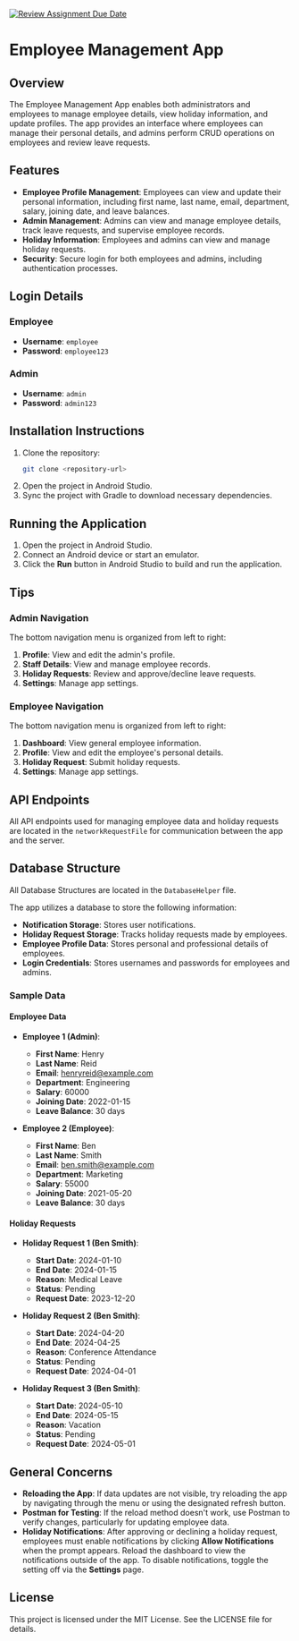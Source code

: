 [![Review Assignment Due Date](https://classroom.github.com/assets/deadline-readme-button-22041afd0340ce965d47ae6ef1cefeee28c7c493a6346c4f15d667ab976d596c.svg)](https://classroom.github.com/a/1oOjCPDs)

# Employee Management App

## Overview
The Employee Management App enables both administrators and employees to manage employee details, view holiday information, and update profiles. The app provides an  interface where employees can manage their personal details, and admins perform CRUD operations on employees and review leave requests.

## Features
- **Employee Profile Management**: Employees can view and update their personal information, including first name, last name, email, department, salary, joining date, and leave balances.
- **Admin Management**: Admins can view and manage employee details, track leave requests, and supervise employee records.
- **Holiday Information**: Employees and admins can view and manage holiday requests.
- **Security**: Secure login for both employees and admins, including authentication processes.

## Login Details
### Employee
- **Username**: `employee`
- **Password**: `employee123`

### Admin
- **Username**: `admin`
- **Password**: `admin123`

## Installation Instructions
1. Clone the repository:
    ```sh
    git clone <repository-url>
    ```
2. Open the project in Android Studio.
3. Sync the project with Gradle to download necessary dependencies.

## Running the Application
1. Open the project in Android Studio.
2. Connect an Android device or start an emulator.
3. Click the **Run** button in Android Studio to build and run the application.

## Tips
### Admin Navigation
The bottom navigation menu is organized from left to right:
1. **Profile**: View and edit the admin's profile.
2. **Staff Details**: View and manage employee records.
3. **Holiday Requests**: Review and approve/decline leave requests.
4. **Settings**: Manage app settings.

### Employee Navigation
The bottom navigation menu is organized from left to right:
1. **Dashboard**: View general employee information.
2. **Profile**: View and edit the employee's personal details.
3. **Holiday Request**: Submit holiday requests.
4. **Settings**: Manage app settings.

## API Endpoints
All API endpoints used for managing employee data and holiday requests are located in the `networkRequestFile` for communication between the app and the server.

## Database Structure
All Database Structures are located in the `DatabaseHelper` file.

The app utilizes a database to store the following information:
- **Notification Storage**: Stores user notifications.
- **Holiday Request Storage**: Tracks holiday requests made by employees.
- **Employee Profile Data**: Stores personal and professional details of employees.
- **Login Credentials**: Stores usernames and passwords for employees and admins.

### Sample Data
#### Employee Data
- **Employee 1 (Admin)**:
    - **First Name**: Henry
    - **Last Name**: Reid
    - **Email**: henryreid@example.com
    - **Department**: Engineering
    - **Salary**: 60000
    - **Joining Date**: 2022-01-15
    - **Leave Balance**: 30 days

- **Employee 2 (Employee)**:
    - **First Name**: Ben
    - **Last Name**: Smith
    - **Email**: ben.smith@example.com
    - **Department**: Marketing
    - **Salary**: 55000
    - **Joining Date**: 2021-05-20
    - **Leave Balance**: 30 days

#### Holiday Requests
- **Holiday Request 1 (Ben Smith)**:
    - **Start Date**: 2024-01-10
    - **End Date**: 2024-01-15
    - **Reason**: Medical Leave
    - **Status**: Pending
    - **Request Date**: 2023-12-20

- **Holiday Request 2 (Ben Smith)**:
    - **Start Date**: 2024-04-20
    - **End Date**: 2024-04-25
    - **Reason**: Conference Attendance
    - **Status**: Pending
    - **Request Date**: 2024-04-01

- **Holiday Request 3 (Ben Smith)**:
    - **Start Date**: 2024-05-10
    - **End Date**: 2024-05-15
    - **Reason**: Vacation
    - **Status**: Pending
    - **Request Date**: 2024-05-01

## General Concerns
- **Reloading the App**: If data updates are not visible, try reloading the app by navigating through the menu or using the designated refresh button.
- **Postman for Testing**: If the reload method doesn't work, use Postman to verify changes, particularly for updating employee data.
- **Holiday Notifications**: After approving or declining a holiday request, employees must enable notifications by clicking **Allow Notifications** when the prompt appears. Reload the dashboard to view the notifications outside of the app. To disable notifications, toggle the setting off via the **Settings** page.

## License
This project is licensed under the MIT License. See the LICENSE file for details.
